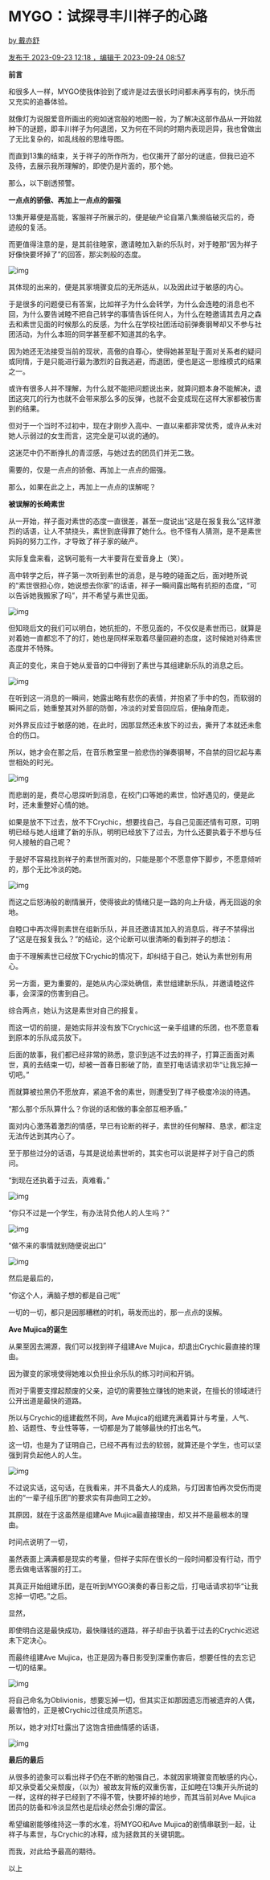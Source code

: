 # MYGO：试探寻丰川祥子的心路

[by 戴亦舒](https://www.zhihu.com/people/dai-yi-shu)

[发布于 2023-09-23 12:18 ，编辑于 2023-09-24 08:57](https://zhuanlan.zhihu.com/p/657180774)

**前言**

和很多人一样，MYGO使我体验到了或许是过去很长时间都未再享有的，快乐而又充实的追番体验。

就像灯为说服爱音所画出的宛如迷宫般的地图一般，为了解决这部作品从一开始就种下的谜题，即丰川祥子为何退团，又为何在不同的时期内表现迥异，我也曾做出了无比复杂的，如乱线般的思维导图。

而直到13集的结束，关于祥子的所作所为，也仅揭开了部分的谜底，但我已迫不及待，去展示我所理解的，即使仍是片面的，那个她。

那么，以下剧透预警。



**一点点的骄傲、再加上一点点的倔强**

13集开幕便是高能，客服祥子所展示的，便是破产论自第八集濒临破灭后的，奇迹般的复活。

而更值得注意的是，是其前往睦家，邀请睦加入新的乐队时，对于睦那“因为祥子好像快要坏掉了”的回答，那尖刺般的态度。

![img](https://pic2.zhimg.com/v2-d40dbaa9cd9315035090fca29023bec3_1440w.jpg)

其体现的出来的，便是其家境骤变后的无所适从，以及因此过于敏感的内心。

于是很多的问题便已有答案，比如祥子为什么会转学，为什么会连睦的消息也不回，为什么要告诫睦不把自己转学的事情告诉任何人，为什么在睦邀请其去月之森去和素世见面的时候那么的反感，为什么在学校社团活动前弹奏钢琴却又不参与社团活动，为什么本班的同学甚至都不知道其的名字。

因为她还无法接受当前的现状，高傲的自尊心，使得她甚至耻于面对关系者的疑问或同情，于是只能进行最为激烈的自我逃避，而退团，便也是这一思维模式的结果之一。

或许有很多人并不理解，为什么就不能把问题说出来，就算问题本身不能解决，退团这突兀的行为也就不会带来那么多的反弹，也就不会变成现在这样大家都被伤害到的结果。

但对于一个当时不过初中，现在才刚步入高中、一直以来都非常优秀，或许从未对她人示弱过的女生而言，这完全是可以说的通的。

这迷茫中仍不断挣扎的青涩感，与她过去的团员们并无二致。

需要的，仅是一点点的骄傲、再加上一点点的倔强。



那么，如果在此之上，再加上一点点的误解呢？



**被误解的长崎素世**

从一开始，祥子面对素世的态度一直很差，甚至一度说出“这是在报复我么”这样激烈的话语，让人不禁挠头，素世到底得罪了她什么。也不怪有人猜测，是不是素世妈妈的努力工作，才导致了祥子家的破产。

实际复盘来看，这锅可能有一大半要背在爱音身上（笑）。

高中转学之后，祥子第一次听到素世的消息，是与睦的碰面之后，面对睦所说的“素世很担心你，她说想去你家”的话语，祥子一瞬间露出略有抗拒的态度，“可以告诉她我搬家了吗”，并不希望与素世见面。

![img](https://picx.zhimg.com/v2-02d3bb7e10e51420e36ff14b02aa38b3_1440w.jpg)

但知晓后文的我们可以明白，她抗拒的，不愿见面的，不仅仅是素世而已，就算是对着她一直都忘不了的灯，她也是同样采取着尽量回避的态度，这时候她对待素世态度并不特殊。

真正的变化，来自于她从爱音的口中得到了素世与其组建新乐队的消息之后。

![img](https://pic4.zhimg.com/v2-074dc7580ebc2d99f8857f8f9a53b5a1_1440w.jpg)

在听到这一消息的一瞬间，她露出略有悲伤的表情，并抱紧了手中的包，而软弱的瞬间之后，她重整其对外部的防御，冷淡的对爱音回应后，便抽身而走。

对外界反应过于敏感的她，在此时，因那显然还未放下的过去，撕开了本就还未愈合的伤口。

所以，她才会在那之后，在音乐教室里一脸悲伤的弹奏钢琴，不自禁的回忆起与素世相处的时光。

![img](https://picx.zhimg.com/v2-3e84b2695fbe1239ed272dc2ed00793d_1440w.jpg)

而悲剧的是，费尽心思探听到消息，在校门口等她的素世，恰好遇见的，便是此时，还未重整好心情的她。

如果是放不下过去，放不下Crychic，想要找自己，与自己见面还情有可原，可明明已经与她人组建了新的乐队，明明已经放下了过去，为什么还要执着于不想与任何人接触的自己呢？

于是好不容易找到祥子的素世所面对的，只能是那个不愿意停下脚步，不愿意倾听的，那个无比冷淡的她。

![img](https://pic2.zhimg.com/v2-49757f34896640369e25af0f3613513d_1440w.jpg)

而这之后怒涛般的剧情展开，使得彼此的情绪只是一路的向上升级，再无回返的余地。

自睦口中再次得到素世在组新乐队，并且还邀请其加入的消息后，祥子不禁得出了“这是在报复我么？”的结论，这个论断可以很清晰的看到祥子的想法：

由于不理解素世已经放下Crychic的情况下，却纠结于自己，她认为素世别有用心。

另一方面，更为重要的，是她从内心深处确信，素世组建新乐队，并邀请睦这件事，会深深的伤害到自己。

综合两点，她认为这是素世对自己的报复。

而这一切的前提，是她实际并没有放下Crychic这一亲手组建的乐团，也不愿意看到原本的乐队成员放下。

后面的故事，我们都已经非常的熟悉，意识到逃不过去的祥子，打算正面面对素世，真的去结束一切，却被一首春日影破了防，直至打电话请求初华“让我忘掉一切吧。”

而就算被拉黑仍不愿放弃，紧追不舍的素世，则遭受到了祥子极度冷淡的待遇。

“那么那个乐队算什么？你说的话和做的事全部互相矛盾。”

面对内心激荡着激烈的情感，早已有论断的祥子，素世的任何解释、恳求，都注定无法传达到其内心了。

至于那些过分的话语，与其是说给素世听的，其实也可以说是祥子对于自己的质问。

“到现在还执着于过去，真难看。”

![img](https://pic2.zhimg.com/v2-16cf1c1ca2d319bc64875025797fe923_1440w.jpg)

“你只不过是一个学生，有办法背负他人的人生吗？”

![img](https://pic4.zhimg.com/v2-615519d720d5e14b08bf3e0b92365ef5_1440w.jpg)

“做不来的事情就别随便说出口”

![img](https://pic1.zhimg.com/v2-a5ba0b80004e2cf242056b0f75194d04_1440w.jpg)

然后是最后的，

“你这个人，满脑子想的都是自己呢”

一切的一切，都只是因那糟糕的时机，萌发而出的，那一点点的误解。



**Ave Mujica的诞生**

从果至因去溯源，我们可以找到祥子组建Ave Mujica，却退出Crychic最直接的理由。

因为骤变的家境使得她难以负担业余乐队的练习时间和开销。

而对于需要支撑起颓废的父亲，迫切的需要独立赚钱的她来说，在擅长的领域进行公开出道是最快的道路。

所以与Crychic的组建截然不同，Ave Mujica的组建充满着算计与考量，人气、脸、话题性、专业性等等，一切都是为了能够最快的打出名气。

这一切，也是为了证明自己，已经不再有过去的软弱，就算还是个学生，也可以坚强到背负起他人的人生。

![img](https://picx.zhimg.com/v2-3f9c99db27860ed9cd102c7bd6496bff_1440w.jpg)

不过说实话，这句话，在我看来，并不具备大人的成熟，与灯因害怕再次受伤而提出的“一辈子组乐团”的要求实有异曲同工之妙。

其原因，就在于这虽然是组建Ave Mujica最直接理由，却又并不是最根本的理由。

时间点说明了一切，

虽然表面上满满都是现实的考量，但祥子实际在很长的一段时间都没有行动，而宁愿去做电话客服的打工。

其真正开始组建乐团，是在听到MYGO演奏的春日影之后，打电话请求初华“让我忘掉一切吧。”之后。

显然，

即使明白这是最快成功，最快赚钱的道路，祥子却由于执着于过去的Crychic迟迟未下定决心。

而最终组建Ave Mujica，也正是因为春日影受到深重伤害后，想要任性的去忘记一切的结果。

![img](https://pica.zhimg.com/v2-2d5bfcf88e064b93600ec9dfc729d4a4_1440w.jpg)

将自己命名为Oblivionis，想要忘掉一切，但其实正如那因遗忘而被遗弃的人偶，最害怕的，正是被Crychic过往成员所遗忘。

所以，她才对灯吐露出了这饱含扭曲情感的话语，

![img](https://pic3.zhimg.com/v2-b1d7b2cdfd70006a98118c9adf2ebee0_1440w.jpg)

**最后的最后**

从很多的迹象可以看出祥子仍在不断的勉强自己，本就因家境骤变而敏感的内心，却又承受着父亲颓废，（以为）被故友背叛的双重伤害，正如睦在13集开头所说的一样，这样的祥子已经到了不得不管，快要坏掉的地步，而其当前对Ave Mujica团员的防备和冷淡显然也是后续必然会引爆的雷区。

希望编剧能够维持这一季的水准，将MYGO和Ave Mujica的剧情串联到一起，让祥子与素世，与Crychic的冰释，成为拯救其的关键钥匙。

而我，对此给予最高的期待。



以上